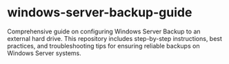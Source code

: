 # windows-server-backup-guide
Comprehensive guide on configuring Windows Server Backup to an external hard drive. This repository includes step-by-step instructions, best practices, and troubleshooting tips for ensuring reliable backups on Windows Server systems.
